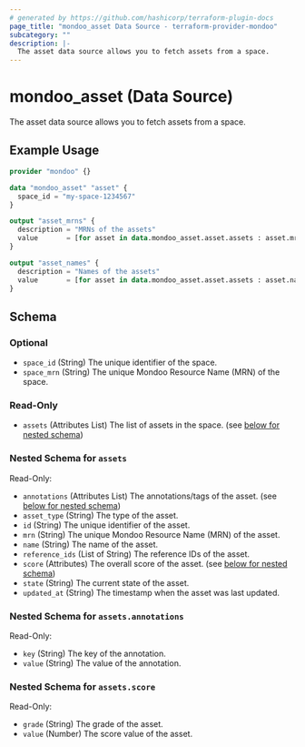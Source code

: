 ```yaml
---
# generated by https://github.com/hashicorp/terraform-plugin-docs
page_title: "mondoo_asset Data Source - terraform-provider-mondoo"
subcategory: ""
description: |-
  The asset data source allows you to fetch assets from a space.
---
```


# mondoo_asset (Data Source)

The asset data source allows you to fetch assets from a space.

## Example Usage

```terraform
provider "mondoo" {}

data "mondoo_asset" "asset" {
  space_id = "my-space-1234567"
}

output "asset_mrns" {
  description = "MRNs of the assets"
  value       = [for asset in data.mondoo_asset.asset.assets : asset.mrn]
}

output "asset_names" {
  description = "Names of the assets"
  value       = [for asset in data.mondoo_asset.asset.assets : asset.name]
}
```

<!-- schema generated by tfplugindocs -->
## Schema

### Optional

- `space_id` (String) The unique identifier of the space.
- `space_mrn` (String) The unique Mondoo Resource Name (MRN) of the space.

### Read-Only

- `assets` (Attributes List) The list of assets in the space. (see [below for nested schema](#nestedatt--assets))

<a id="nestedatt--assets"></a>
### Nested Schema for `assets`

Read-Only:

- `annotations` (Attributes List) The annotations/tags of the asset. (see [below for nested schema](#nestedatt--assets--annotations))
- `asset_type` (String) The type of the asset.
- `id` (String) The unique identifier of the asset.
- `mrn` (String) The unique Mondoo Resource Name (MRN) of the asset.
- `name` (String) The name of the asset.
- `reference_ids` (List of String) The reference IDs of the asset.
- `score` (Attributes) The overall score of the asset. (see [below for nested schema](#nestedatt--assets--score))
- `state` (String) The current state of the asset.
- `updated_at` (String) The timestamp when the asset was last updated.

<a id="nestedatt--assets--annotations"></a>
### Nested Schema for `assets.annotations`

Read-Only:

- `key` (String) The key of the annotation.
- `value` (String) The value of the annotation.


<a id="nestedatt--assets--score"></a>
### Nested Schema for `assets.score`

Read-Only:

- `grade` (String) The grade of the asset.
- `value` (Number) The score value of the asset.

